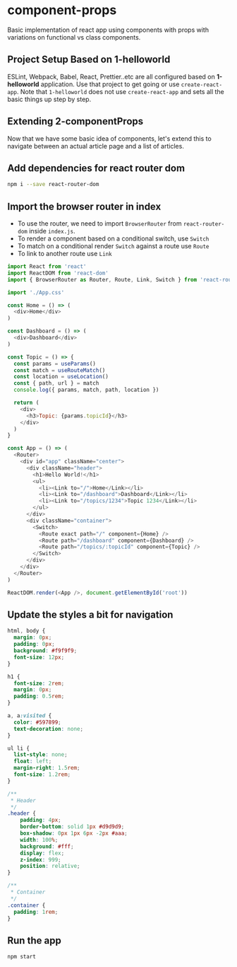 # component-props

Basic implementation of react app using components with props with variations on functional vs class components.

## Project Setup Based on 1-helloworld

ESLint, Webpack, Babel, React, Prettier..etc are all configured based on **1-helloworld** application. Use that project to get going or use `create-react-app`. Note that `1-helloworld` does not use `create-react-app` and sets all the basic things up step by step.

## Extending 2-componentProps

Now that we have some basic idea of components, let's extend this to navigate between an actual article page and a list of articles.

## Add dependencies for react router dom

```bash
npm i --save react-router-dom
```

## Import the browser router in index

* To use the router, we need to import `BrowserRouter` from `react-router-dom` inside `index.js`.
* To render a component based on a conditional switch, use `Switch`
* To match on a conditional render `Switch` against a route use `Route`
* To link to another route use `Link`

```javascript
import React from 'react'
import ReactDOM from 'react-dom'
import { BrowserRouter as Router, Route, Link, Switch } from 'react-router-dom'

import './App.css'

const Home = () => (
  <div>Home</div>
)

const Dashboard = () => (
  <div>Dashboard</div>
)

const Topic = () => {
  const params = useParams()
  const match = useRouteMatch()
  const location = useLocation()
  const { path, url } = match
  console.log({ params, match, path, location })

  return (
    <div>
      <h3>Topic: {params.topicId}</h3>
    </div>
  )
}

const App = () => (
  <Router>
    <div id="app" className="center">
      <div className="header">
        <h1>Hello World!</h1>
        <ul>
          <li><Link to="/">Home</Link></li>
          <li><Link to="/dashboard">Dashboard</Link></li>
          <li><Link to="/topics/1234">Topic 1234</Link></li>
        </ul>
      </div>
      <div className="container">
        <Switch>
          <Route exact path="/" component={Home} />
          <Route path="/dashboard" component={Dashboard} />
          <Route path="/topics/:topicId" component={Topic} />
        </Switch>
      </div>
    </div>
  </Router>
)

ReactDOM.render(<App />, document.getElementById('root'))
```

## Update the styles a bit for navigation

```css
html, body {
  margin: 0px;
  padding: 0px;
  background: #f9f9f9;
  font-size: 12px;
}

h1 {
  font-size: 2rem;
  margin: 0px;
  padding: 0.5rem;
}

a, a:visited {
  color: #597899;
  text-decoration: none;
}

ul li {
  list-style: none;
  float: left;
  margin-right: 1.5rem;
  font-size: 1.2rem;
}

/**
 * Header
 */
.header {
    padding: 4px;
    border-bottom: solid 1px #d9d9d9;
    box-shadow: 0px 1px 6px -2px #aaa;
    width: 100%;
    background: #fff;
    display: flex;
    z-index: 999;
    position: relative;
}

/**
 * Container
 */
.container {
  padding: 1rem;
}
```

## Run the app

```bash
npm start
```
